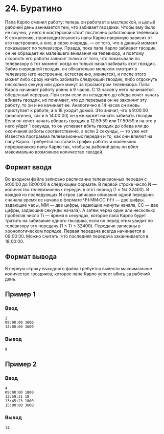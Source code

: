 # 24. Буратино

Папа Карло сменил работу: теперь он работает в мастерской, и целый рабочий день занимается тем, что забивает гвоздики.
Чтобы ему было не скучно, у него в мастерской стоит постоянно работающий телевизор. К сожалению, производительность папы
Карло напрямую зависит от его настроения, а оно, в свою очередь, — от того, что в данный момент показывают по
телевизору. Правда, пока папа Карло забивает гвоздик, он не обращает ни малейшего внимания на телевизор, и поэтому
скорость его работы зависит только от того, что показывали по телевизору в тот момент, когда он только начал забивать
этот гвоздик. Забив очередной гвоздик, он обязательно мельком смотрит в телевизор (его настроение, естественно,
меняется), и после этого может либо сразу начать забивать следующий гвоздик, либо отдохнуть несколько секунд или даже
минут за просмотром телевизора.
Папа Карло начинает работу ровно в 9 часов. С 13 часов у него начинается обеденный перерыв. При этом если он незадолго
до обеда хочет начать вбивать гвоздик, но понимает, что до перерыва он не закончит эту работу, то он и не начинает ее.
Аналогично в 14 часов он вновь приступает к работе, а в 18 уходит домой. Это значит, что в 9:00:00 (аналогично, как и в
14:00:00) он уже может начать забивать гвоздик. Если он хочет начать вбивать гвоздик в 12:59:59 или 17:59:59 и на это у
него уйдет 1 секунда, то он успевает вбить гвоздик до обеда или до окончания работы соответственно, а если 2 секунды, —
то уже нет.
Известна программа телевизионных передач и то, как они влияют на папу Карло. Требуется составить график работы и
маленьких перерывчиков папы Карло так, чтобы за рабочий день он вбил максимально возможное количество гвоздей.

## Формат ввода

Во входном файле записано расписание телевизионных передач с 9:00:00 до 18:00:00 в следующем формате. В первой строке
число N — количество телевизионных передач в этот период (1 ≤ N≤ 32400). В каждой из последующих N строк записано
описание одной передачи: сначала время ее начала в формате ЧЧ:ММ:СС (ЧЧ — две цифры, задающие часы, ММ — две цифры,
задающие минуты начала, СС — две цифры, задающие секунды начала). А затем через один или несколько пробелов число Ti —
время в секундах, которое папа Карло будет тратить на забивание одного гвоздика, если он перед этим увидит по телевизору
эту передачу (1 ≤ Ti ≤ 32400).
Передачи записаны в хронологическом порядке. Первая передача всегда начинается в 09:00:00. Можно считать, что последняя
передача заканчивается в 18:00:00.

## Формат вывода

В первую строку выходного файла требуется вывести максимальное количество гвоздиков, которое папа Карло успеет вбить за
рабочий день.

## Пример 1

### Ввод

    2
    09:00:00 3600
    14:00:00 3600

### Вывод

    8

## Пример 2

### Ввод

    4
    09:00:00 1800
    12:59:31 10
    13:45:23 1800
    15:00:00 3600

### Вывод

    14

